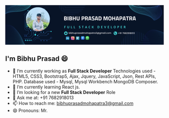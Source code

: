 <a href="https://www.maastrixsolutions.com/">
  <img src="buttons/bibhu_prasad.png" alt="Profile Image" />
</a>


<h2 class="text-center"> I'm Bibhu Prasad 😄 </h2>

- 🔭 I’m currently working as **Full Stack Developer**
  Technologies used - HTML5, CSS3, Bootstrap5, Ajax, Jquery, JavaScript, Json, Rest APIs, PHP.
  Database used - Mysql, Mysql Workbench MongoDB Composer.
- 🌱 I’m currently learning
  React js.
- 🤔 I’m looking for a new **Full Stack Developer** Role
- 💬 Ask me at: +91 7682918013
- 📫 How to reach me: bibhuprasadmohapatra3@gmail.com
- 😄 Pronouns: Mr.
